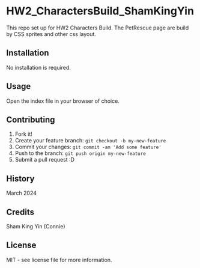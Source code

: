 # HW2_CharactersBuild_ShamKingYin
This repo set up for HW2 Characters Build. The PetRescue page are build by CSS sprites and other css layout.

## Installation

No installation is required.

## Usage

Open the index file in your browser of choice.

## Contributing

1. Fork it!
2. Create your feature branch: `git checkout -b my-new-feature`
3. Commit your changes: `git commit -am 'Add some feature'`
4. Push to the branch: `git push origin my-new-feature`
5. Submit a pull request :D

## History

March 2024

## Credits

Sham King Yin (Connie)

## License

MIT - see license file for more information.